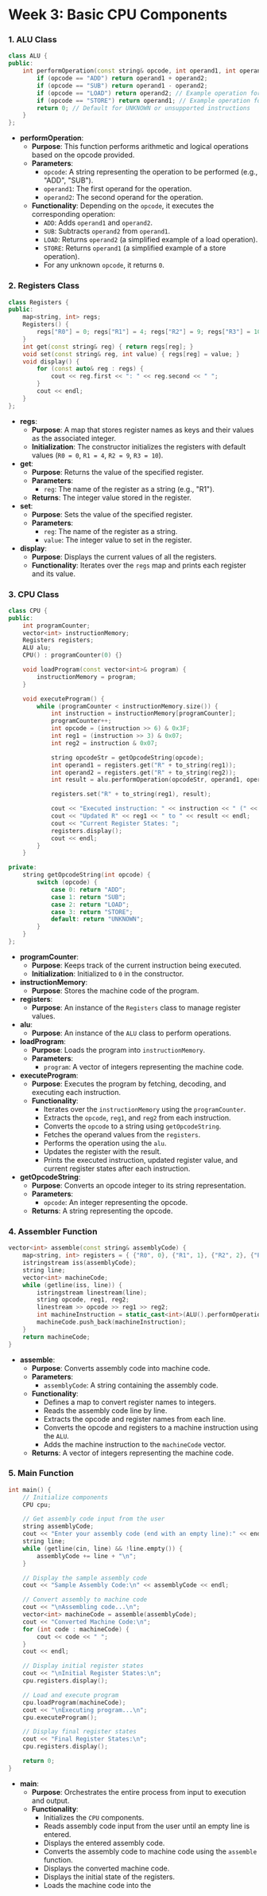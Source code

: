 # Week 3: Basic CPU Components

### 1. ALU Class
```cpp
class ALU {
public:
    int performOperation(const string& opcode, int operand1, int operand2) {
        if (opcode == "ADD") return operand1 + operand2;
        if (opcode == "SUB") return operand1 - operand2;
        if (opcode == "LOAD") return operand2; // Example operation for LOAD
        if (opcode == "STORE") return operand1; // Example operation for STORE
        return 0; // Default for UNKNOWN or unsupported instructions
    }
};
```
- **performOperation**:
  - **Purpose**: This function performs arithmetic and logical operations based on the opcode provided.
  - **Parameters**:
    - `opcode`: A string representing the operation to be performed (e.g., "ADD", "SUB").
    - `operand1`: The first operand for the operation.
    - `operand2`: The second operand for the operation.
  - **Functionality**: Depending on the `opcode`, it executes the corresponding operation:
    - `ADD`: Adds `operand1` and `operand2`.
    - `SUB`: Subtracts `operand2` from `operand1`.
    - `LOAD`: Returns `operand2` (a simplified example of a load operation).
    - `STORE`: Returns `operand1` (a simplified example of a store operation).
    - For any unknown `opcode`, it returns `0`.

### 2. Registers Class
```cpp
class Registers {
public:
    map<string, int> regs;
    Registers() {
        regs["R0"] = 0; regs["R1"] = 4; regs["R2"] = 9; regs["R3"] = 10;
    }
    int get(const string& reg) { return regs[reg]; }
    void set(const string& reg, int value) { regs[reg] = value; }
    void display() {
        for (const auto& reg : regs) {
            cout << reg.first << ": " << reg.second << " ";
        }
        cout << endl;
    }
};
```
- **regs**:
  - **Purpose**: A map that stores register names as keys and their values as the associated integer.
  - **Initialization**: The constructor initializes the registers with default values (`R0 = 0`, `R1 = 4`, `R2 = 9`, `R3 = 10`).
- **get**:
  - **Purpose**: Returns the value of the specified register.
  - **Parameters**:
    - `reg`: The name of the register as a string (e.g., "R1").
  - **Returns**: The integer value stored in the register.
- **set**:
  - **Purpose**: Sets the value of the specified register.
  - **Parameters**:
    - `reg`: The name of the register as a string.
    - `value`: The integer value to set in the register.
- **display**:
  - **Purpose**: Displays the current values of all the registers.
  - **Functionality**: Iterates over the `regs` map and prints each register and its value.

### 3. CPU Class
```cpp
class CPU {
public:
    int programCounter;
    vector<int> instructionMemory;
    Registers registers;
    ALU alu;
    CPU() : programCounter(0) {}

    void loadProgram(const vector<int>& program) {
        instructionMemory = program;
    }

    void executeProgram() {
        while (programCounter < instructionMemory.size()) {
            int instruction = instructionMemory[programCounter];
            programCounter++;
            int opcode = (instruction >> 6) & 0x3F;
            int reg1 = (instruction >> 3) & 0x07;
            int reg2 = instruction & 0x07;

            string opcodeStr = getOpcodeString(opcode);
            int operand1 = registers.get("R" + to_string(reg1));
            int operand2 = registers.get("R" + to_string(reg2));
            int result = alu.performOperation(opcodeStr, operand1, operand2);

            registers.set("R" + to_string(reg1), result);

            cout << "Executed instruction: " << instruction << " (" << opcodeStr << " R" << reg1 << " R" << reg2 << ")" << endl;
            cout << "Updated R" << reg1 << " to " << result << endl;
            cout << "Current Register States: ";
            registers.display();
            cout << endl;
        }
    }

private:
    string getOpcodeString(int opcode) {
        switch (opcode) {
            case 0: return "ADD";
            case 1: return "SUB";
            case 2: return "LOAD";
            case 3: return "STORE";
            default: return "UNKNOWN";
        }
    }
};
```
- **programCounter**:
  - **Purpose**: Keeps track of the current instruction being executed.
  - **Initialization**: Initialized to `0` in the constructor.
- **instructionMemory**:
  - **Purpose**: Stores the machine code of the program.
- **registers**:
  - **Purpose**: An instance of the `Registers` class to manage register values.
- **alu**:
  - **Purpose**: An instance of the `ALU` class to perform operations.
- **loadProgram**:
  - **Purpose**: Loads the program into `instructionMemory`.
  - **Parameters**:
    - `program`: A vector of integers representing the machine code.
- **executeProgram**:
  - **Purpose**: Executes the program by fetching, decoding, and executing each instruction.
  - **Functionality**:
    - Iterates over the `instructionMemory` using the `programCounter`.
    - Extracts the `opcode`, `reg1`, and `reg2` from each instruction.
    - Converts the `opcode` to a string using `getOpcodeString`.
    - Fetches the operand values from the `registers`.
    - Performs the operation using the `alu`.
    - Updates the register with the result.
    - Prints the executed instruction, updated register value, and current register states after each instruction.
- **getOpcodeString**:
  - **Purpose**: Converts an opcode integer to its string representation.
  - **Parameters**:
    - `opcode`: An integer representing the opcode.
  - **Returns**: A string representing the opcode.

### 4. Assembler Function
```cpp
vector<int> assemble(const string& assemblyCode) {
    map<string, int> registers = { {"R0", 0}, {"R1", 1}, {"R2", 2}, {"R3", 3} };
    istringstream iss(assemblyCode);
    string line;
    vector<int> machineCode;
    while (getline(iss, line)) {
        istringstream linestream(line);
        string opcode, reg1, reg2;
        linestream >> opcode >> reg1 >> reg2;
        int machineInstruction = static_cast<int>(ALU().performOperation(opcode, registers[reg1], registers[reg2])) << 6 | registers[reg1] << 3 | registers[reg2];
        machineCode.push_back(machineInstruction);
    }
    return machineCode;
}
```
- **assemble**:
  - **Purpose**: Converts assembly code into machine code.
  - **Parameters**:
    - `assemblyCode`: A string containing the assembly code.
  - **Functionality**:
    - Defines a map to convert register names to integers.
    - Reads the assembly code line by line.
    - Extracts the opcode and register names from each line.
    - Converts the opcode and registers to a machine instruction using the `ALU`.
    - Adds the machine instruction to the `machineCode` vector.
  - **Returns**: A vector of integers representing the machine code.

### 5. Main Function
```cpp
int main() {
    // Initialize components
    CPU cpu;

    // Get assembly code input from the user
    string assemblyCode;
    cout << "Enter your assembly code (end with an empty line):" << endl;
    string line;
    while (getline(cin, line) && !line.empty()) {
        assemblyCode += line + "\n";
    }

    // Display the sample assembly code
    cout << "Sample Assembly Code:\n" << assemblyCode << endl;

    // Convert assembly to machine code
    cout << "\nAssembling code...\n";
    vector<int> machineCode = assemble(assemblyCode);
    cout << "Converted Machine Code:\n";
    for (int code : machineCode) {
        cout << code << " ";
    }
    cout << endl;

    // Display initial register states
    cout << "\nInitial Register States:\n";
    cpu.registers.display();

    // Load and execute program
    cpu.loadProgram(machineCode);
    cout << "\nExecuting program...\n";
    cpu.executeProgram();

    // Display final register states
    cout << "Final Register States:\n";
    cpu.registers.display();

    return 0;
}
```
- **main**:
  - **Purpose**: Orchestrates the entire process from input to execution and output.
  - **Functionality**:
    - Initializes the `CPU` components.
    - Reads assembly code input from the user until an empty line is entered.
    - Displays the entered assembly code.
    - Converts the assembly code to machine code using the `assemble` function.
    - Displays the converted machine code.
    - Displays the initial state of the registers.
    - Loads the machine code into the